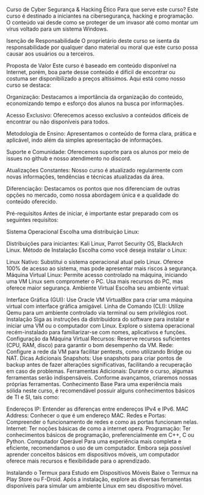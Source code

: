 Curso de Cyber Segurança & Hacking Ético
Para que serve este curso?
Este curso é destinado a iniciantes na cibersegurança, hacking e programação. O conteúdo vai desde como se proteger de um invasor até como montar um vírus voltado para um sistema Windows.

Isenção de Responsabilidade
O proprietário deste curso se isenta da responsabilidade por qualquer dano material ou moral que este curso possa causar aos usuários ou a terceiros.

Proposta de Valor
Este curso é baseado em conteúdo disponível na Internet, porém, boa parte desse conteúdo é difícil de encontrar ou costuma ser disponibilizado a preços altíssimos. Aqui está como nosso curso se destaca:

Organização: Destacamos a importância da organização do conteúdo, economizando tempo e esforço dos alunos na busca por informações.

Acesso Exclusivo: Oferecemos acesso exclusivo a conteúdos difíceis de encontrar ou não disponíveis para todos.

Metodologia de Ensino: Apresentamos o conteúdo de forma clara, prática e aplicável, indo além da simples apresentação de informações.

Suporte e Comunidade: Oferecemos suporte para os alunos por meio de issues no github e nosso atendimento no discord.

Atualizações Constantes: Nosso curso é atualizado regularmente com novas informações, tendências e técnicas atualizadas da área.

Diferenciação: Destacamos os pontos que nos diferenciam de outras opções no mercado, como nossa abordagem única e a qualidade do conteúdo oferecido.

Pré-requisitos
Antes de iniciar, é importante estar preparado com os seguintes requisitos:

Sistema Operacional
Escolha uma distribuição Linux:

Distribuições para iniciantes: Kali Linux, Parrot Security OS, BlackArch Linux.
Método de Instalação
Escolha como você deseja instalar o Linux:

Linux Nativo: Substitui o sistema operacional atual pelo Linux. Oferece 100% de acesso ao sistema, mas pode apresentar mais riscos à segurança.
Máquina Virtual Linux: Permite acesso controlado na máquina, iniciando uma VM Linux sem comprometer o PC. Usa mais recursos do PC, mas oferece maior segurança.
Ambiente Virtual
Escolha seu ambiente virtual:

Interface Gráfica (GUI): Use Oracle VM VirtualBox para criar uma máquina virtual com interface gráfica amigável.
Linha de Comando (CLI): Utilize Qemu para um ambiente controlado via terminal ou sem privilégios root.
Instalação
Siga as instruções da distribuidora do software para instalar e iniciar uma VM ou o computador com Linux.
Explore o sistema operacional recém-instalado para familiarizar-se com nomes, aplicativos e funções.
Configuração da Máquina Virtual
Recursos: Reserve recursos suficientes (CPU, RAM, disco) para garantir o bom desempenho da VM.
Rede: Configure a rede da VM para facilitar pentests, como utilizando Bridge ou NAT.
Dicas Adicionais
Snapshots: Use snapshots para criar pontos de backup antes de fazer alterações significativas, facilitando a recuperação em caso de problemas.
Ferramentas Adicionais: Durante o curso, algumas ferramentas serão indispensáveis. Conforme avançamos, criaremos nossas próprias ferramentas.
Conhecimento Base
Para uma experiência mais sólida neste curso, é recomendável possuir alguns conhecimentos básicos de TI e SI, tais como:

Endereços IP: Entender as diferenças entre endereços IPv4 e IPv6.
MAC Address: Conhecer o que é um endereço MAC.
Redes e Portas: Compreender o funcionamento de redes e como as portas funcionam nelas.
Internet: Ter noções básicas de como a internet opera.
Programação: Ter conhecimentos básicos de programação, preferencialmente em C++, C ou Python.
Computador Operável
Para uma experiência mais completa e eficiente, recomendamos o uso de um computador. Embora seja possível aprender conceitos básicos em dispositivos móveis, um computador oferece mais recursos e flexibilidade para o aprendizado.

Instalando o Termux para Estudo em Dispositivos Móveis
Baixe o Termux na Play Store ou F-Droid.
Após a instalação, explore as diversas ferramentas disponíveis para simular um ambiente Linux em seu dispositivo móvel.
